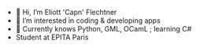 - 👋 Hi, I’m Eliott 'Capn' Flechtner 
- 👀 I’m interested in coding & developing apps
- 🌱 Currently knows Python, GML, OCamL ; learning C#
- Student at EPITA Paris

<!---
CapnDev/CapnDev is a ✨ special ✨ repository because its `README.md` (this file) appears on your GitHub profile.
You can click the Preview link to take a look at your changes.
--->

